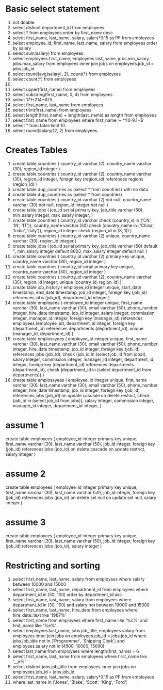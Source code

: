 # Basic select statement
1. not doable
2. select distinct department_id from employees
3. select * from employees order by first_name desc
4. select first_name, last_name, salary, salary*0.15 as PF  from employees
5. select employee_id, first_name, last_name, salary  from employees order by salary
6. select sum(salary) from employees
7. select employees.first_name, employees.last_name, jobs.min_salary, jobs.max_salary
   from employees
   inner join jobs
   on employees.job_id = jobs.job_id
8. select round(avg(salary), 2), count(*) from employees
9. select count(*) from employees
10.
11. select upper(first_name) from employees
12. select substring(first_name, 0, 4) from employees
13. select 171*214+625
14. select first_name, last_name from employees
15. select trim(first_name) from employees
16. select length(first_name) + length(last_name) as length from employees
17. select first_name from employees where first_name !~ '^[0-9\.]+$'
18. select * from table limit 10
19. select round(salary/12, 2) from employees

# Creates Tables
1. create table countries (
      country_id varchar (2),
      country_name varchar (30),
      region_id integer
  )
2. create table countries (
    country_id varchar (2),
    country_name varchar (30),
    region_id integer,
    foreign key (region_id) references regions (region_id)
  ) 
3. create table dup_countries as (select * from countries) with no data
4. create table dup_countries as (select * from countries)
5. create table countries (
    country_id varchar (2) not null,
    country_name varchar (30) not null,
    region_id integer not null
    )
6. create table jobs (
    job_id serial primary key,
    job_title varchar (50),
    min_salary integer,
    max_salary integer,
    )
7. create table countries
   (
   	country_id varchar check (country_id in ('CN', 'IN', 'IT')), 
   	country_name varchar (30) check (country_name in ('China', 'India', 'Italy')), 
   	region_id integer check (region_id in (3, 1))
   )
8. create table countries 
   (
   	country_id varchar (2) unique, 
   	country_name varchar (30), 
   	region_id integer
   )
9. create table jobs (
   	job_id serial primary key,
   	job_title varchar (50) default '',
   	min_salary integer default 8000,
   	max_salary integer default null
   )
10. create table countries 
    (
    	country_id varchar (2) primary key unique, 
    	country_name varchar (30), 
    	region_id integer
    )
11. create table countries
    (
    	country_id serial primary key unique, 
    	country_name varchar (30), 
    	region_id integer
    )
12. create table countries 
    (
    	country_id varchar (2), 
    	country_name varchar (30), 
    	region_id integer,
    	unique (country_id, region_id)
    )
13. create table job_history (
    	employee_id integer unique,
    	start_date timestamp,
    	end_date timestamp,
    	job_id integer,
    	foreign key (job_id) references jobs (job_id),
    	department_id integer
    )
14. create table employees (
    	employee_id integer unique,
    	first_name varchar (30),
    	last_name varchar (30),
    	email varchar (50),
    	phone_number integer,
    	hire_date timestamp,
    	job_id integer,
    	salary integer,
    	commission integer,
    	manager_id integer,
    	foreign key (manager_id) references employees (employee_id),
    	department_id integer,
    	foreign key (department_id) references departments (department_id), 
    	unique (manager_id, department_id)
    )
15. create table emplossyees (
    	employee_id integer unique,
    	first_name varchar (30),
    	last_name varchar (30),
    	email varchar (50),
    	phone_number integer,
    	hire_date timestamp,
    	job_id integer,
    	foreign key (job_id) references jobs (job_id),
    	check (job_id in (select job_id from jobs)),
    	salary integer,
    	commission integer,
    	manager_id integer,
    	department_id integer,
    	foreign key (department_id) references departments (department_id), 
    	check (department_id in (select department_id from departments))
    )
16. create table emplossyees (
    	employee_id integer unique,
    	first_name varchar (30),
    	last_name varchar (30),
    	email varchar (50),
    	phone_number integer,
    	hire_date timestamp,
    	job_id integer,
    	foreign key (job_id) references jobs (job_id) on update cascade on delete restrict,
    	check (job_id in (select job_id from jobs)),
    	salary integer,
    	commission integer,
    	manager_id integer,
    	department_id integer,
    )
# assume 1
create table employees (
	employee_id integer primary key unique,
	first_name varchar (30),
	last_name varchar (50),
	job_id integer,
	foreign key (job_id) references jobs (job_id) on delete cascade on update restrict,
	salary integer
)
# assume 2
create table employees (
	employee_id integer primary key unique,
	first_name varchar (30),
	last_name varchar (50),
	job_id integer,
	foreign key (job_id) references jobs (job_id) on delete set null on update set null,
	salary integer
)
# assume 3
create table employees (
	employee_id integer primary key unique,
	first_name varchar (30),
	last_name varchar (50),
	job_id integer,
	foreign key (job_id) references jobs (job_id),
	salary integer
)
# Restricting and sorting
1. select first_name, last_name, salary from employees where salary between 10000 and 15000
2. select first_name, last_name, department_id from employees
   where department_id in (30, 100) order by department_id asc
3. select first_name, last_name, salary from employees
   where department_id in (30, 100)
   and salary not between 10000 and 15000
4. select first_name, last_name, hire_date from employees
   where hire_date::text like '1987%'
5. select first_name from employees
   where first_name like '%c%'
   and first_name like '%e%'
6. select employees.last_name, jobs.job_title, employees.salary
   from employees
   inner join jobs
   on employees.job_id = jobs.job_id
   where jobs.job_title not in ('Programmer', 'Shipping Clerk')
   and employees.salary not in (4500, 10000, 15000)
7. select last_name from employees
   where length(first_name) = 6
8. select first_name, last_name from employees
   where first_name like '__e%'
9. select distinct jobs.job_title from employees
   inner join jobs
   on employees.job_id = jobs.job_id
10. select first_name, last_name, salary, salary*0.15 as PF from employees
11. where last_name in ('Jones', 'Blake', 'Scott', 'King', 'Ford')